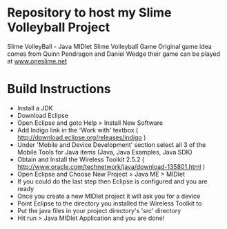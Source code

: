 # Repository to host my Slime Volleyball Project
Slime VolleyBall - Java MIDlet Slime Volleyball Game
Original game idea comes from Quinn Pendragon and Daniel Wedge 
their game can be played at www.oneslime.net

# Build Instructions
* Install a JDK
* Download Eclipse
* Open Eclipse and goto Help > Install New Software
* Add Indigo link in the 'Work with' textbox ( http://download.eclipse.org/releases/indigo )
* Under 'Mobile and Device Development' section select all 3 of the Mobile Tools for Java items (Java, Java Examples, Java SDK) 
* Obtain and Install the Wireless Toolkit 2.5.2 ( http://www.oracle.com/technetwork/java/download-135801.html )
* Open Eclipse and Choose New Project > Java ME > MIDlet
* If you could do the last step then Eclipse is configured and you are ready
* Once you create a new MIDlet project it will ask you for a device
* Point Eclipse to the directory you installed the Wireless Toolkit to
* Put the java files in your project directory's 'src' directory
* Hit run > Java MIDlet Application and you are done!
